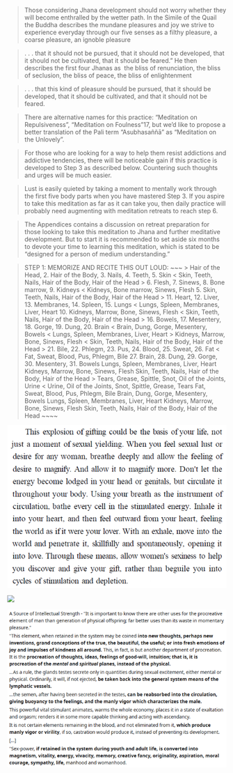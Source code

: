 > Those considering Jhana development should not worry whether they will become enthralled by the wetter path. In the Simile of the Quail the Buddha describes the mundane pleasures and joy we strive to experience everyday through our five senses as a filthy pleasure, a coarse pleasure, an ignoble pleasure  

>. . . that it should not be pursued, that it should not be developed, that it should not be cultivated, that it should be feared.” He then describes the first four Jhanas as  the bliss of renunciation, the bliss of seclusion, the bliss of peace, the bliss of enlightenment  

> . . . that this kind of pleasure should be pursued, that it should be developed, that it should be cultivated, and that it should not be feared. 

> There are alternative names for this practice: “Meditation on Repulsiveness”, “Meditation on Foulness”17, but we’d like to propose a better translation of the Pali term “Asubhasaññā” as “Meditation on the Unlovely”.  

> For those who are looking for a way to help them resist addictions and addictive tendencies, there will be noticeable gain if this practice is developed to Step 3 as described below. Countering such thoughts and urges will be much easier. 

>Lust is easily quieted by taking a moment to mentally work through the first five body parts when you have mastered Step 3. If you aspire to take this meditation as far as it can take you, then daily practice will probably need augmenting with meditation retreats to reach step 6. 

>The Appendices contains a discussion on retreat preparation for those looking to take this meditation to Jhana and further meditative development. But to start it is recommended to set aside six months to devote your time to learning this meditation, which is stated to be “designed for a person of medium understanding.” 

> STEP 1: MEMORIZE AND RECITE THIS OUT LOUD: ~~~ > Hair of the Head, 2. Hair of the Body, 3. Nails, 4. Teeth, 5. Skin < Skin, Teeth, Nails, Hair of the Body, Hair of the Head > 6. Flesh, 7. Sinews, 8. Bone marrow, 9. Kidneys < Kidneys, Bone marrow, Sinews, Flesh 5. Skin, Teeth, Nails, Hair of the Body, Hair of the Head > 11. Heart, 12. Liver, 13. Membranes, 14. Spleen, 15. Lungs < Lungs, Spleen, Membranes, Liver, Heart 10. Kidneys, Marrow, Bone, Sinews, Flesh < Skin, Teeth, Nails, Hair of the Body, Hair of the Head > 16. Bowels, 17. Mesentery, 18. Gorge, 19. Dung, 20. Brain < Brain, Dung, Gorge, Mesentery, Bowels < Lungs, Spleen, Membranes, Liver, Heart > Kidneys, Marrow, Bone, Sinews, Flesh < Skin, Teeth, Nails, Hair of the Body, Hair of the Head > 21. Bile, 22. Phlegm, 23. Pus, 24. Blood, 25. Sweat, 26. Fat < Fat, Sweat, Blood, Pus, Phlegm, Bile 27. Brain, 28. Dung, 29. Gorge, 30. Mesentery, 31. Bowels Lungs, Spleen, Membranes, Liver, Heart Kidneys, Marrow, Bone, Sinews, Flesh Skin, Teeth, Nails, Hair of the Body, Hair of the Head > Tears, Grease, Spittle, Snot, Oil of the Joints, Urine < Urine, Oil of the Joints, Snot, Spittle, Grease, Tears Fat, Sweat, Blood, Pus, Phlegm, Bile Brain, Dung, Gorge, Mesentery, Bowels Lungs, Spleen, Membranes, Liver, Heart Kidneys, Marrow, Bone, Sinews, Flesh Skin, Teeth, Nails, Hair of the Body, Hair of the Head ~~~~

![](../../../../attachments/2023-03-11-17-06-52-lust.png)

![](../../../../attachments/2023-03-11-17-07-15-nietzsche.png)

![](../../../../attachments/2023-03-11-17-07-52.png)
